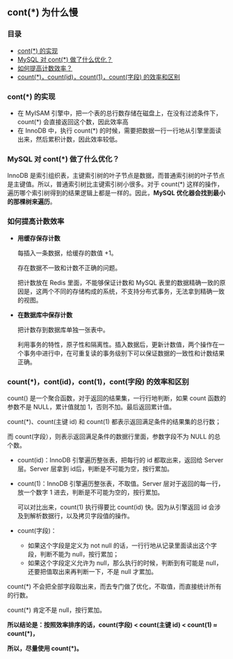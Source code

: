 ## cont(*) 为什么慢

### 目录

- [cont(*) 的实现](#cont(*)-的实现)
- [MySQL 对 cont(*) 做了什么优化？](#MySQL-对-cont(*)-做了什么优化)
- [如何提高计数效率？](#如何提高计数效率)
- [count(*)，count(id)，count(1)，count(字段) 的效率和区别](#count(*)，count(id)，count(1)，count(字段)-的效率和区别)



### cont(*) 的实现

- 在 MyISAM 引擎中，把一个表的总行数存储在磁盘上，在没有过滤条件下，count(*) 会直接返回这个数，因此效率高
- 在 InnoDB 中，执行 count(*) 的时候，需要把数据一行一行地从引擎里面读出来，然后累积计数，因此效率较低。



### MySQL 对 cont(*) 做了什么优化？

InnoDB 是索引组织表，主键索引树的叶子节点是数据，而普通索引树的叶子节点是主键值。所以，普通索引树比主键索引树小很多。对于 count(*) 这样的操作，遍历哪个索引树得到的结果逻辑上都是一样的。因此，**MySQL 优化器会找到最小的那棵树来遍历**。



### 如何提高计数效率

- **用缓存保存计数**

  每插入一条数据，给缓存的数值 +1。

  存在数据不一致和计数不正确的问题。

  把计数放在 Redis 里面，不能够保证计数和 MySQL 表里的数据精确一致的原因是，这两个不同的存储构成的系统，不支持分布式事务，无法拿到精确一致的视图。

- **在数据库中保存计数**

  把计数存到数据库单独一张表中。

  利用事务的特性，原子性和隔离性。插入数据后，更新计数值，两个操作在一个事务中进行中，在可重复读的事务级别下可以保证数据的一致性和计数结果正确。





### count(*)，cont(id)，cont(1)，cont(字段) 的效率和区别

count() 是一个聚合函数，对于返回的结果集，一行行地判断，如果 count 函数的参数不是 NULL，累计值就加 1，否则不加。最后返回累计值。

count(*)、count(主键 id) 和 count(1) 都表示返回满足条件的结果集的总行数；

而 count(字段），则表示返回满足条件的数据行里面，参数字段不为 NULL 的总个数。

- count(id)：InnoDB 引擎遍历整张表，把每行的 id 都取出来，返回给 Server 层。Server 层拿到 id后，判断是不可能为空，按行累加。

- count(1)：InnoDB 引擎遍历整张表，不取值。Server 层对于返回的每一行，放一个数字 1 进去，判断是不可能为空的，按行累加。

  可以对比出来，count(1) 执行得要比 count(id) 快。因为从引擎返回 id 会涉及到解析数据行，以及拷贝字段值的操作。

- count(字段)：

  - 如果这个字段是定义为 not null 的话，一行行地从记录里面读出这个字段，判断不能为 null，按行累加；
  - 如果这个字段定义允许为 null，那么执行的时候，判断到有可能是 null，还要把值取出来再判断一下，不是 null 才累加。

count(*) 不会把全部字段取出来，而去专门做了优化，不取值，而直接统计所有的行数。

count(*) 肯定不是 null，按行累加。



**所以结论是：按照效率排序的话，count(字段) < count(主键 id) < count(1) ≈ count(*)，**

**所以，尽量使用 count(*)。**
